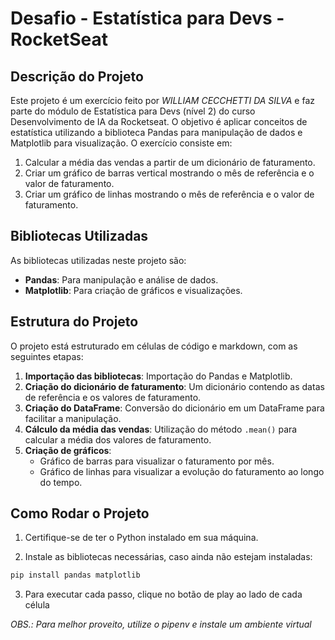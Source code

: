 # Desafio - Estatística para Devs - RocketSeat

## Descrição do Projeto

Este projeto é um exercício feito por _WILLIAM CECCHETTI DA SILVA_ e faz parte do módulo de Estatística para Devs (nível 2) do curso Desenvolvimento de IA da Rocketseat. O objetivo é aplicar conceitos de estatística utilizando a biblioteca Pandas para manipulação de dados e Matplotlib para visualização. O exercício consiste em:

1. Calcular a média das vendas a partir de um dicionário de faturamento.
2. Criar um gráfico de barras vertical mostrando o mês de referência e o valor de faturamento.
3. Criar um gráfico de linhas mostrando o mês de referência e o valor de faturamento.

## Bibliotecas Utilizadas

As bibliotecas utilizadas neste projeto são:

- **Pandas**: Para manipulação e análise de dados.
- **Matplotlib**: Para criação de gráficos e visualizações.

## Estrutura do Projeto

O projeto está estruturado em células de código e markdown, com as seguintes etapas:

1. **Importação das bibliotecas**: Importação do Pandas e Matplotlib.
2. **Criação do dicionário de faturamento**: Um dicionário contendo as datas de referência e os valores de faturamento.
3. **Criação do DataFrame**: Conversão do dicionário em um DataFrame para facilitar a manipulação.
4. **Cálculo da média das vendas**: Utilização do método `.mean()` para calcular a média dos valores de faturamento.
5. **Criação de gráficos**:
   - Gráfico de barras para visualizar o faturamento por mês.
   - Gráfico de linhas para visualizar a evolução do faturamento ao longo do tempo.

## Como Rodar o Projeto

1. Certifique-se de ter o Python instalado em sua máquina.

2. Instale as bibliotecas necessárias, caso ainda não estejam instaladas:

```bash
pip install pandas matplotlib

```

3. Para executar cada passo, clique no botão de play ao lado de cada célula

*OBS.: Para melhor proveito, utilize o pipenv e instale um ambiente virtual*